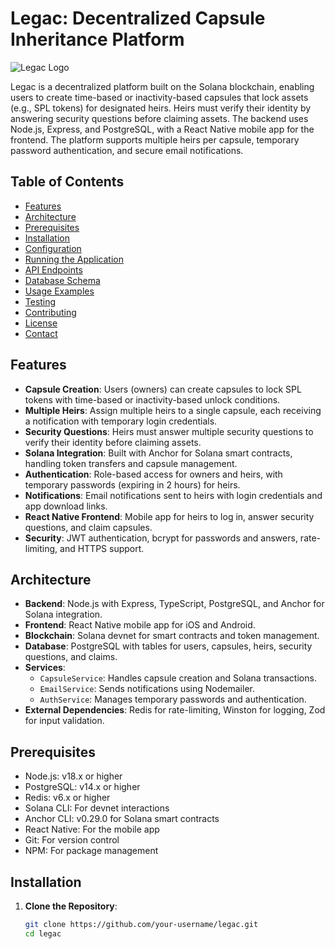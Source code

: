 # Legac: Decentralized Capsule Inheritance Platform

![Legac Logo](https://via.placeholder.com/150.png?text=Legac)

Legac is a decentralized platform built on the Solana blockchain, enabling users to create time-based or inactivity-based capsules that lock assets (e.g., SPL tokens) for designated heirs. Heirs must verify their identity by answering security questions before claiming assets. The backend uses Node.js, Express, and PostgreSQL, with a React Native mobile app for the frontend. The platform supports multiple heirs per capsule, temporary password authentication, and secure email notifications.

## Table of Contents
- [Features](#features)
- [Architecture](#architecture)
- [Prerequisites](#prerequisites)
- [Installation](#installation)
- [Configuration](#configuration)
- [Running the Application](#running-the-application)
- [API Endpoints](#api-endpoints)
- [Database Schema](#database-schema)
- [Usage Examples](#usage-examples)
- [Testing](#testing)
- [Contributing](#contributing)
- [License](#license)
- [Contact](#contact)

## Features
- **Capsule Creation**: Users (owners) can create capsules to lock SPL tokens with time-based or inactivity-based unlock conditions.
- **Multiple Heirs**: Assign multiple heirs to a single capsule, each receiving a notification with temporary login credentials.
- **Security Questions**: Heirs must answer multiple security questions to verify their identity before claiming assets.
- **Solana Integration**: Built with Anchor for Solana smart contracts, handling token transfers and capsule management.
- **Authentication**: Role-based access for owners and heirs, with temporary passwords (expiring in 2 hours) for heirs.
- **Notifications**: Email notifications sent to heirs with login credentials and app download links.
- **React Native Frontend**: Mobile app for heirs to log in, answer security questions, and claim capsules.
- **Security**: JWT authentication, bcrypt for passwords and answers, rate-limiting, and HTTPS support.

## Architecture
- **Backend**: Node.js with Express, TypeScript, PostgreSQL, and Anchor for Solana integration.
- **Frontend**: React Native mobile app for iOS and Android.
- **Blockchain**: Solana devnet for smart contracts and token management.
- **Database**: PostgreSQL with tables for users, capsules, heirs, security questions, and claims.
- **Services**:
  - `CapsuleService`: Handles capsule creation and Solana transactions.
  - `EmailService`: Sends notifications using Nodemailer.
  - `AuthService`: Manages temporary passwords and authentication.
- **External Dependencies**: Redis for rate-limiting, Winston for logging, Zod for input validation.

## Prerequisites
- Node.js: v18.x or higher
- PostgreSQL: v14.x or higher
- Redis: v6.x or higher
- Solana CLI: For devnet interactions
- Anchor CLI: v0.29.0 for Solana smart contracts
- React Native: For the mobile app
- Git: For version control
- NPM: For package management

## Installation

1. **Clone the Repository**:
   ```bash
   git clone https://github.com/your-username/legac.git
   cd legac